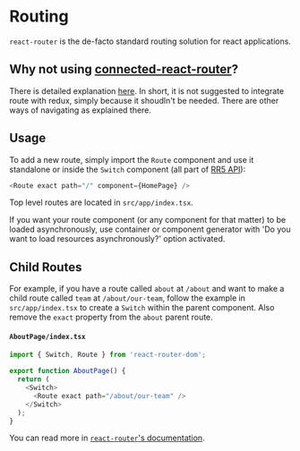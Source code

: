 # Routing

`react-router` is the de-facto standard routing solution for react applications.

## Why not using [connected-react-router](https://github.com/supasate/connected-react-router)?

There is detailed explanation [here](https://reacttraining.com/react-router/web/guides/redux-integration/deep-integration). In short, it is not suggested to integrate route with redux, simply because it shoudln't be needed. There are other ways of navigating as explained there. 

## Usage

To add a new route, simply import the `Route` component and use it standalone or inside the `Switch` component (all part of [RR5 API](https://reacttraining.com/react-router/web/api)):

```ts
<Route exact path="/" component={HomePage} />
```

Top level routes are located in `src/app/index.tsx`.

If you want your route component (or any component for that matter) to be loaded asynchronously, use container or component generator with 'Do you want to load resources asynchronously?' option activated.


## Child Routes

For example, if you have a route called `about` at `/about` and want to make a child route called `team` at `/about/our-team`, follow the example
in `src/app/index.tsx` to create a `Switch` within the parent component. Also remove the `exact` property from the `about` parent route.

#### `AboutPage/index.tsx`

```ts
import { Switch, Route } from 'react-router-dom';

export function AboutPage() {
  return (
    <Switch>
      <Route exact path="/about/our-team" />
    </Switch>
  );
}
```

You can read more in [`react-router`'s documentation](https://reacttraining.com/react-router/web/api).
